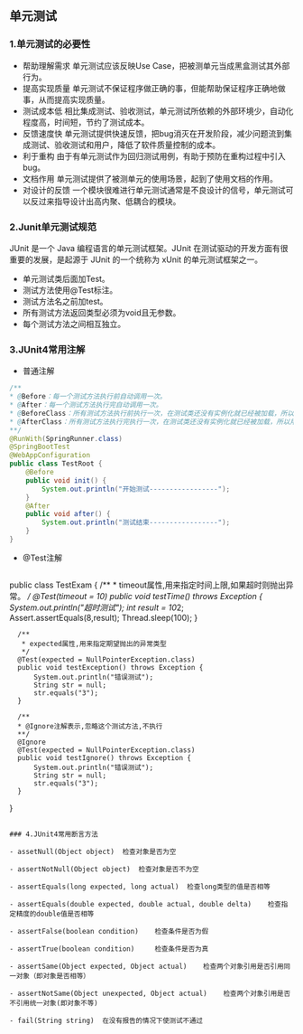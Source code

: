 ## 单元测试

### 1.单元测试的必要性

- 帮助理解需求
单元测试应该反映Use Case，把被测单元当成黑盒测试其外部行为。
- 提高实现质量
单元测试不保证程序做正确的事，但能帮助保证程序正确地做事，从而提高实现质量。
- 测试成本低
相比集成测试、验收测试，单元测试所依赖的外部环境少，自动化程度高，时间短，节约了测试成本。
- 反馈速度快
单元测试提供快速反馈，把bug消灭在开发阶段，减少问题流到集成测试、验收测试和用户，降低了软件质量控制的成本。
- 利于重构
由于有单元测试作为回归测试用例，有助于预防在重构过程中引入bug。
- 文档作用
单元测试提供了被测单元的使用场景，起到了使用文档的作用。
- 对设计的反馈
一个模块很难进行单元测试通常是不良设计的信号，单元测试可以反过来指导设计出高内聚、低耦合的模块。

### 2.Junit单元测试规范

JUnit 是一个 Java 编程语言的单元测试框架。JUnit 在测试驱动的开发方面有很重要的发展，是起源于 JUnit 的一个统称为 xUnit 的单元测试框架之一。

- 单元测试类后面加Test。 
- 测试方法使用@Test标注。 
- 测试方法名之前加test。 
- 所有测试方法返回类型必须为void且无参数。 
- 每个测试方法之间相互独立。

### 3.JUnit4常用注解

-  普通注解

  ```java
  /**
  * @Before：每一个测试方法执行前自动调用一次。
  * @After：每一个测试方法执行完自动调用一次。
  * @BeforeClass：所有测试方法执行前执行一次，在测试类还没有实例化就已经被加载，所以用static修饰。
  * @AfterClass：所有测试方法执行完执行一次，在测试类还没有实例化就已经被加载，所以用static修饰。
  **/
  @RunWith(SpringRunner.class)
  @SpringBootTest
  @WebAppConfiguration
  public class TestRoot {
      @Before
      public void init() {
          System.out.println("开始测试-----------------");
      }
      @After
      public void after() {
          System.out.println("测试结束-----------------");
      }
  }
  ```

- @Test注解

  ```java
public class TestExam {
      /**
     * timeout属性,用来指定时间上限,如果超时则抛出异常。
       */
    @Test(timeout = 10)
      public void testTime() throws Exception {
          System.out.println("超时测试");
          int result = 10*2;
          Assert.assertEquals(8,result);
          Thread.sleep(100);
      }
  
      /**
       * expected属性,用来指定期望抛出的异常类型
       */
      @Test(expected = NullPointerException.class)
      public void testException() throws Exception {
          System.out.println("错误测试");
          String str = null;
          str.equals("3");
      }
      
      /**
      * @Ignore注解表示,忽略这个测试方法,不执行
      **/
      @Ignore
      @Test(expected = NullPointerException.class)
      public void testIgnore() throws Exception {
          System.out.println("错误测试");
          String str = null;
          str.equals("3");
      }
  }
  ```

### 4.JUnit4常用断言方法

- assetNull(Object object) 	检查对象是否为空

- assertNotNull(Object object) 	检查对象是否不为空

- assertEquals(long expected, long actual) 	检查long类型的值是否相等

- assertEquals(double expected, double actual, double delta) 	检查指定精度的double值是否相等

- assertFalse(boolean condition) 	检查条件是否为假

- assertTrue(boolean condition) 	检查条件是否为真

- assertSame(Object expected, Object actual) 	检查两个对象引用是否引用同一对象（即对象是否相等）

- assertNotSame(Object unexpected, Object actual)    检查两个对象引用是否不引用统一对象(即对象不等)

- fail(String string)  在没有报告的情况下使测试不通过

  

